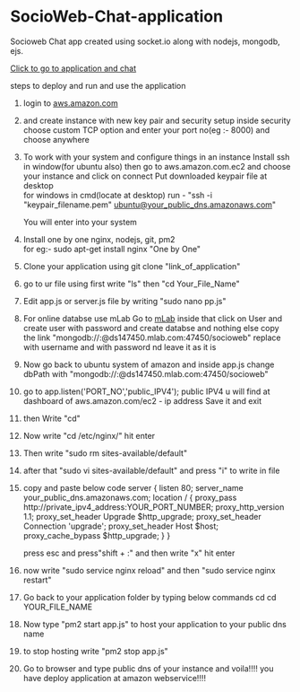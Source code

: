 # SocioWeb-Chat-application
Socioweb Chat app created using socket.io along with nodejs, mongodb, ejs.

[Click to go to application and chat](http://ec2-13-232-76-119.ap-south-1.compute.amazonaws.com)

steps to deploy and run and use the application
1) login to [aws.amazon.com](http://aws.amazon.com)
2) and create instance with new key pair and security setup 
	inside security choose custom TCP option and enter your port no(eg :- 8000) and choose anywhere
3) To work with your system and configure things in an instance 
	Install ssh in window(for ubuntu also)
	then go to aws.amazon.com.ec2 and choose your instance and click on connect
	Put downloaded keypair file at desktop 	
	for windows 
		in cmd(locate at desktop) run - "ssh -i "keypair_filename.pem" ubuntu@your_public_dns.amazonaws.com"
		
	You will enter into your system 
4) Install one by one nginx, nodejs, git, pm2  
	for eg:- sudo apt-get install nginx
	"One by One"
5) Clone your application using git clone "link_of_application"
6) go to ur file using 
	first write "ls"
	then "cd Your_File_Name"
7) Edit app.js or server.js file by writing "sudo nano pp.js"
8) For online databse use mLab 
	Go to [mLab](http://mlab.com)
	inside that click on User and create user with password
	and create databse and nothing else copy the link "mongodb://<dbuser>:<dbpassword>@ds147450.mlab.com:47450/socioweb"
	replace <dbuser> with username and <dbpassword> with password
	nd leave it as it is
9) Now go back to ubuntu system of amazon and inside app.js change dbPath with "mongodb://<dbuser>:<dbpassword>@ds147450.mlab.com:47450/socioweb"
10) go to app.listen('PORT_NO','public_IPV4');  public IPV4 u will find at dashboard of aws.amazon.com/ec2 - ip address 
	Save it and exit
11) then Write "cd"
12) Now write "cd /etc/nginx/" hit enter
13) Then write "sudo rm sites-available/default"
14) after that "sudo vi sites-available/default"
	and press "i" to write in file
15) copy and paste below code
	server {
	    	listen 80;
    		server_name your_public_dns.amazonaws.com;
    		location / {
        		proxy_pass http://private_ipv4_address:YOUR_PORT_NUMBER;
       			proxy_http_version 1.1;
        		proxy_set_header Upgrade $http_upgrade;
        		proxy_set_header Connection 'upgrade';
        		proxy_set_header Host $host;
        		proxy_cache_bypass $http_upgrade;
     		}
	} 
	
	press esc and press"shift + :" and then write "x" hit enter
16) now write "sudo service nginx reload" and then "sudo service nginx restart"
17) Go back to your application folder by typing below commands
	cd
	cd YOUR_FILE_NAME
18) Now type "pm2 start app.js" to host your application to your public dns name
19) to stop hosting write  "pm2 stop app.js"
20) Go to browser and type public dns of your instance and voila!!!! you have deploy application at amazon webservice!!!!
